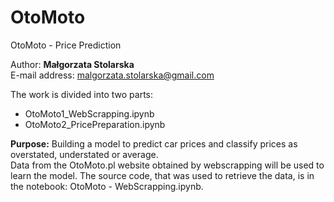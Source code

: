 # OtoMoto
OtoMoto - Price Prediction

Author: <b>Małgorzata Stolarska</b><br>
E-mail address: malgorzata.stolarska@gmail.com<br>

The work is divided into two parts:
- OtoMoto1_WebScrapping.ipynb
- OtoMoto2_PricePreparation.ipynb

<b>Purpose:</b>
Building a model to predict car prices and classify prices as overstated, understated or average.<br>
Data from the OtoMoto.pl website obtained by webscrapping will be used to learn the model. The source code, that was used to retrieve the data, is in the notebook: OtoMoto - WebScrapping.ipynb.
